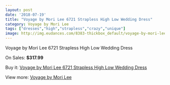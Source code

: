 ```yaml
---
layout: post
date: '2018-07-19'
title: "Voyage by Mori Lee 6721 Strapless High Low Wedding Dress"
category: Voyage by Mori Lee
tags: ["dresses","high","strapless","crazy","unique"]
image: http://img.eudances.com/8383-thickbox_default/voyage-by-mori-lee-6721-strapless-high-low-wedding-dress.jpg
---
```

Voyage by Mori Lee 6721 Strapless High Low Wedding Dress

On Sales: **$317.99**
<a href="https://www.eudances.com/en/voyage-by-mori-lee/2874-voyage-by-mori-lee-6721-strapless-high-low-wedding-dress.html"><amp-img layout="responsive" width="600" height="600" src="//img.eudances.com/8383-thickbox_default/voyage-by-mori-lee-6721-strapless-high-low-wedding-dress.jpg" alt="Voyage by Mori Lee 6721 Strapless High Low Wedding Dress 0" /></a>
<a href="https://www.eudances.com/en/voyage-by-mori-lee/2874-voyage-by-mori-lee-6721-strapless-high-low-wedding-dress.html"><amp-img layout="responsive" width="600" height="600" src="//img.eudances.com/8386-thickbox_default/voyage-by-mori-lee-6721-strapless-high-low-wedding-dress.jpg" alt="Voyage by Mori Lee 6721 Strapless High Low Wedding Dress 1" /></a>
<a href="https://www.eudances.com/en/voyage-by-mori-lee/2874-voyage-by-mori-lee-6721-strapless-high-low-wedding-dress.html"><amp-img layout="responsive" width="600" height="600" src="//img.eudances.com/8385-thickbox_default/voyage-by-mori-lee-6721-strapless-high-low-wedding-dress.jpg" alt="Voyage by Mori Lee 6721 Strapless High Low Wedding Dress 2" /></a>
<a href="https://www.eudances.com/en/voyage-by-mori-lee/2874-voyage-by-mori-lee-6721-strapless-high-low-wedding-dress.html"><amp-img layout="responsive" width="600" height="600" src="//img.eudances.com/8384-thickbox_default/voyage-by-mori-lee-6721-strapless-high-low-wedding-dress.jpg" alt="Voyage by Mori Lee 6721 Strapless High Low Wedding Dress 3" /></a>

Buy it: [Voyage by Mori Lee 6721 Strapless High Low Wedding Dress](https://www.eudances.com/en/voyage-by-mori-lee/2874-voyage-by-mori-lee-6721-strapless-high-low-wedding-dress.html "Voyage by Mori Lee 6721 Strapless High Low Wedding Dress")

View more: [Voyage by Mori Lee](https://www.eudances.com/en/47-voyage-by-mori-lee "Voyage by Mori Lee")